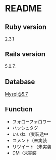# README

## Ruby version
  2.3.1
## Rails version
  5.0.7.
## Database
  Mysql@5.7
## Function
  <ul>
    <li>フォローファロワー</li>
    <li>ハッシュタグ</li>
    <li>いいね （実装途中</li>
    <li>コメント（未実装</li>
    <li>リツイート（未実装</li>
    <li>DM（未実装</li>
